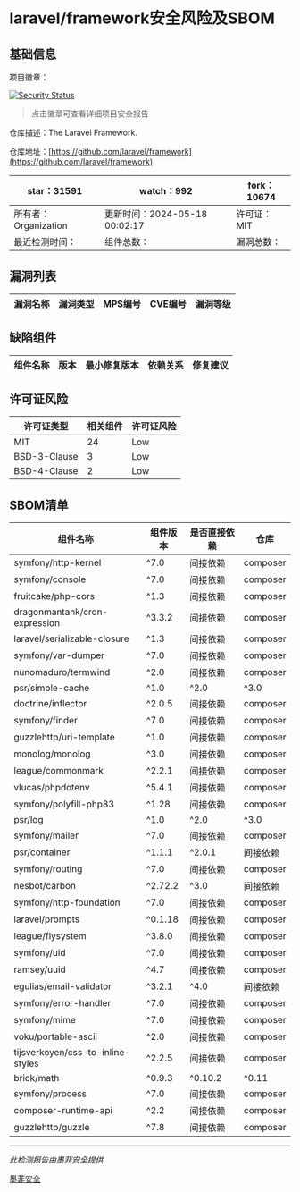 # laravel/framework安全风险及SBOM

## 基础信息

项目徽章：

[![Security Status](https://www.murphysec.com/platform3/v31/badge/1791543856952958976.svg)](https://www.murphysec.com/console/report/1694415317542723584/1791543856952958976)

> 点击徽章可查看详细项目安全报告

仓库描述：The Laravel Framework.

仓库地址：[https://github.com/laravel/framework](https://github.com/laravel/framework)

| star：31591 | watch：992 | fork：10674 |
| ----------- | -------------- | ------------ |
| 所有者：Organization | 更新时间：2024-05-18 00:02:17 | 许可证：MIT |
| 最近检测时间： | 组件总数： | 漏洞总数： |




## 漏洞列表

| 漏洞名称 | 漏洞类型 | MPS编号 | CVE编号 | 漏洞等级 |
| ------- | ------ | ------- | ------ | ----- |





## 缺陷组件

| 组件名称 | 版本 | 最小修复版本 | 依赖关系 | 修复建议 |
| -------- | ---- | ------------ | -------- | -------- |





## 许可证风险

| 许可证类型 | 相关组件 | 许可证风险 |
| ---------- | -------- | ---------- |
|MIT|24|Low|
|BSD-3-Clause|3|Low|
|BSD-4-Clause|2|Low|




## SBOM清单

| 组件名称 | 组件版本 | 是否直接依赖 | 仓库 |
| -------- | -------- | ------------ | ---- |
|symfony/http-kernel|^7.0|间接依赖|composer|
|symfony/console|^7.0|间接依赖|composer|
|fruitcake/php-cors|^1.3|间接依赖|composer|
|dragonmantank/cron-expression|^3.3.2|间接依赖|composer|
|laravel/serializable-closure|^1.3|间接依赖|composer|
|symfony/var-dumper|^7.0|间接依赖|composer|
|nunomaduro/termwind|^2.0|间接依赖|composer|
|psr/simple-cache|^1.0|^2.0|^3.0|间接依赖|composer|
|doctrine/inflector|^2.0.5|间接依赖|composer|
|symfony/finder|^7.0|间接依赖|composer|
|guzzlehttp/uri-template|^1.0|间接依赖|composer|
|monolog/monolog|^3.0|间接依赖|composer|
|league/commonmark|^2.2.1|间接依赖|composer|
|vlucas/phpdotenv|^5.4.1|间接依赖|composer|
|symfony/polyfill-php83|^1.28|间接依赖|composer|
|psr/log|^1.0|^2.0|^3.0|间接依赖|composer|
|symfony/mailer|^7.0|间接依赖|composer|
|psr/container|^1.1.1|^2.0.1|间接依赖|composer|
|symfony/routing|^7.0|间接依赖|composer|
|nesbot/carbon|^2.72.2|^3.0|间接依赖|composer|
|symfony/http-foundation|^7.0|间接依赖|composer|
|laravel/prompts|^0.1.18|间接依赖|composer|
|league/flysystem|^3.8.0|间接依赖|composer|
|symfony/uid|^7.0|间接依赖|composer|
|ramsey/uuid|^4.7|间接依赖|composer|
|egulias/email-validator|^3.2.1|^4.0|间接依赖|composer|
|symfony/error-handler|^7.0|间接依赖|composer|
|symfony/mime|^7.0|间接依赖|composer|
|voku/portable-ascii|^2.0|间接依赖|composer|
|tijsverkoyen/css-to-inline-styles|^2.2.5|间接依赖|composer|
|brick/math|^0.9.3|^0.10.2|^0.11|^0.12|间接依赖|composer|
|symfony/process|^7.0|间接依赖|composer|
|composer-runtime-api|^2.2|间接依赖|composer|
|guzzlehttp/guzzle|^7.8|间接依赖|composer|


------

*此检测报告由墨菲安全提供*

[墨菲安全](www.murphysec.com)
